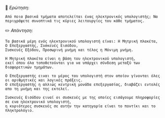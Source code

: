 📌 *Ερώτηση*:  

`Από ποια βασικά τμήματα αποτελείται ένας ηλεκτρονικός υπολογιστής; Να περιγράψετε συνοπτικά τις κύριες λειτουργίες του κάθε τμήματος.`

✏️ *Απάντηση*:  

```
Τα βασικά μέρη ενός ηλεκτρονικού υπολογιστή είναι: Η Μητρική πλακέτα, Ο Επεξεργαστής, Συσκευές Εισόδου, 
Συσκευές Εξόδου, Προσωρινή μνήμη και τέλος η Μόνιμη μνήμη.

Η Μητρική πλακέτα είναι η βάση του ηλεκτρονικού υπολογιστή, 
εκεί όπου όλα τοποθετούνται για να υπάρχει σύνδεση μεταξύ των διαφορετικών τμημάτων.

Ο Επεξεργαστής ειναι το μέρος του υπολογιστή στον οποίον γίνονται όλες οι αριθμητικές και λογικές πράξεις. 
Ο επεξεργαστής η αλλιώς κεντρική μονάδα επεξεργασίας, διαβάζει εντολές απο τη μνήμη και της εκτελεί.

Συσκευές Εισόδου ειναί οι συσκευές με της οποίες εισάγουμε πληροφορίες σε ενα ηλεκτρονικό υπολογιστή, 
η κυριότερες συσκευές σε αυτήν την κατηγορία είναι το ποντίκι και το πληκτρολόγιο.

```
